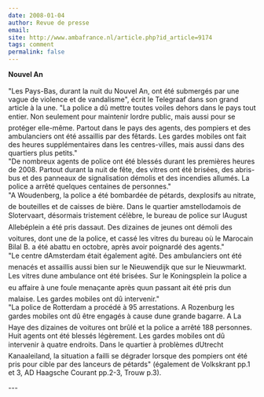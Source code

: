 ```yaml
---
date: 2008-01-04
author: Revue de presse
email: 
site: http://www.ambafrance.nl/article.php?id_article=9174
tags: comment
permalink: false
---
```


<p>
<b>Nouvel An</b>
<br/><br/>
"Les Pays-Bas, durant la nuit du Nouvel An, ont été submergés par une vague de violence et de vandalisme", écrit le Telegraaf dans son grand article à la une. "La police a dû mettre toutes voiles dehors dans le pays tout entier. Non seulement pour maintenir lordre public, mais aussi pour se protéger elle-même. Partout dans le pays des agents, des pompiers et des ambulanciers ont été assaillis par des fêtards. Les gardes mobiles ont fait des heures supplémentaires dans les centres-villes, mais aussi dans des quartiers plus petits."<br/>
"De nombreux agents de police ont été blessés durant les premières heures de 2008. Partout durant la nuit de fête, des vitres ont été brisées, des abris-bus et des panneaux de signalisation démolis et des incendies allumés. La police a arrêté quelques centaines de personnes."<br/>
"A Woudenberg, la police a été bombardée de pétards, dexplosifs au nitrate, de bouteilles et de caisses de bière. Dans le quartier amstellodamois de Slotervaart, désormais tristement célèbre, le bureau de police sur lAugust Allebéplein a été pris dassaut. Des dizaines de jeunes ont démoli des voitures, dont une de la police, et cassé les vitres du bureau où le Marocain Bilal B. a été abattu en octobre, après avoir poignardé des agents."
<br/>
"Le centre dAmsterdam était également agité. Des ambulanciers ont été menacés et assaillis aussi bien sur le Nieuwendijk que sur le Nieuwmarkt. Les vitres dune ambulance ont été brisées. Sur le Koningsplein la police a eu affaire à une foule menaçante après quun passant ait été pris dun malaise. Les gardes mobiles ont dû intervenir."<br/>
"La police de Rotterdam a procédé à 95 arrestations. A Rozenburg les gardes mobiles ont dû être engagés à cause dune grande bagarre. A La Haye des dizaines de voitures ont brûlé et la police a arrêté 188 personnes. Huit agents ont été blessés légèrement. Les gardes mobiles ont dû intervenir à quatre endroits. Dans le quartier à problèmes dUtrecht Kanaaleiland, la situation a failli se dégrader lorsque des pompiers ont été pris pour cible par des lanceurs de pétards" (également de Volkskrant pp.1 et 3, AD Haagsche Courant pp.2-3, Trouw p.3).
</p>
---